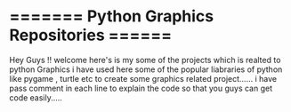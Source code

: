 <h1>=======    Python Graphics Repositories  ====== </h1>

Hey Guys !! welcome here's is my some of the projects which is realted to python Graphics
i have used here some of the popular liabraries of python like pygame , turtle etc to create some graphics related project......
i have pass comment in each line to explain the code so that you guys can get code easily.....
